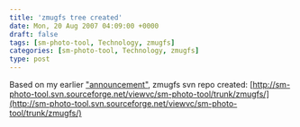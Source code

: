 ```yaml
---
title: 'zmugfs tree created'
date: Mon, 20 Aug 2007 04:09:00 +0000
draft: false
tags: [sm-photo-tool, Technology, zmugfs]
categories: [sm-photo-tool, Technology, zmugfs]
type: post
---
```


Based on my earlier ["announcement"](http://zeusville.wordpress.com/2007/08/19/fuse-based-smugmug-fs/), zmugfs svn repo created: [http://sm-photo-tool.svn.sourceforge.net/viewvc/sm-photo-tool/trunk/zmugfs/](http://sm-photo-tool.svn.sourceforge.net/viewvc/sm-photo-tool/trunk/zmugfs/)
